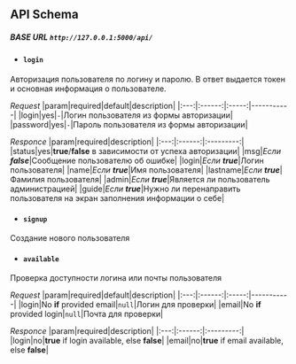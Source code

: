 ## API Schema

##### BASE URL ```http://127.0.0.1:5000/api/```

- #### ```login```
Авторизация пользователя по логину и паролю.
В ответ выдается токен и основная информация о пользователе.

*Request*
|param|required|default|description|
|:---:|:------:|:-----:|-----------|
|login|yes|`-`|Логин пользователя из формы авторизации|
|password|yes|`-`|Пароль пользователя из формы авторизации|

*Responce*
|param|required|description|
|:---:|:------:|:---------:|
|status|yes|**true**/**false** в зависимости от успеха авторизации|
|msg|*Если **false***|Сообщение пользователю об ошибке|
|login|*Если **true***|Логин пользователя|
|name|*Если **true***|Имя пользователя|
|lastname|*Если **true***|Фамилия пользователя|
|admin|*Если **true***|Является ли пользователь администрацией|
|guide|*Если **true***|Нужно ли перенаправить пользователя на экран заполнения информации о себе|


- #### ```signup```
Создание нового пользователя

- #### ```available```
Проверка доступности логина или почты пользователя

*Request*
|param|required|default|description|
|:---:|:------:|:-----:|-----------|
|login|No **if** provided email|`null`|Логин для проверки|
|email|No **if** provided login|`null`|Почта для проверки|

*Responce*
|param|required|description|
|:---:|:------:|:---------:|
|login|no|**true** if login available, else **false**|
|email|no|**true** if email available, else **false**|

